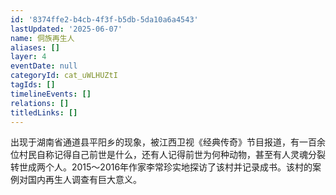 ```yaml
---
id: '8374ffe2-b4cb-4f3f-b5db-5da10a6a4543'
lastUpdated: '2025-06-07'
name: 侗族再生人
aliases: []
layer: 4
eventDate: null
categoryId: cat_uWLHUZtI
tagIds: []
timelineEvents: []
relations: []
titledLinks: []
---
```

出现于湖南省通道县平阳乡的现象，被江西卫视《经典传奇》节目报道，有一百余位村民自称记得自己前世是什么，还有人记得前世为何种动物，甚至有人灵魂分裂转世成两个人。2015～2016年作家李常珍实地探访了该村并记录成书。该村的案例对国内再生人调查有巨大意义。
